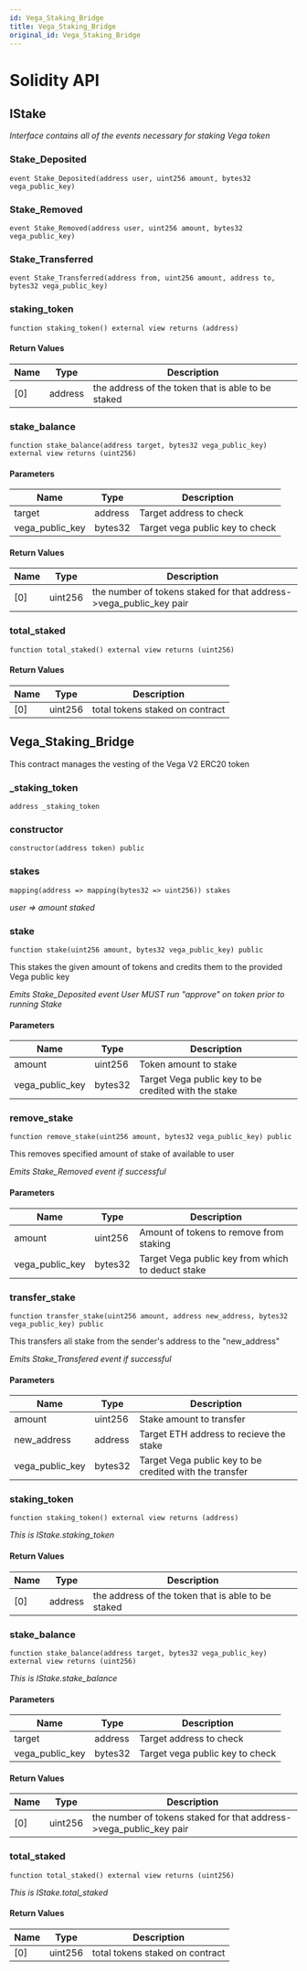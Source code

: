 ```yaml
---
id: Vega_Staking_Bridge
title: Vega_Staking_Bridge
original_id: Vega_Staking_Bridge
---
```

# Solidity API

## IStake

_Interface contains all of the events necessary for staking Vega token_

### Stake_Deposited

```solidity
event Stake_Deposited(address user, uint256 amount, bytes32 vega_public_key)
```

### Stake_Removed

```solidity
event Stake_Removed(address user, uint256 amount, bytes32 vega_public_key)
```

### Stake_Transferred

```solidity
event Stake_Transferred(address from, uint256 amount, address to, bytes32 vega_public_key)
```

### staking_token

```solidity
function staking_token() external view returns (address)
```

#### Return Values

| Name | Type | Description |
| ---- | ---- | ----------- |
| [0] | address | the address of the token that is able to be staked |

### stake_balance

```solidity
function stake_balance(address target, bytes32 vega_public_key) external view returns (uint256)
```

#### Parameters

| Name | Type | Description |
| ---- | ---- | ----------- |
| target | address | Target address to check |
| vega_public_key | bytes32 | Target vega public key to check |

#### Return Values

| Name | Type | Description |
| ---- | ---- | ----------- |
| [0] | uint256 | the number of tokens staked for that address->vega_public_key pair |

### total_staked

```solidity
function total_staked() external view returns (uint256)
```

#### Return Values

| Name | Type | Description |
| ---- | ---- | ----------- |
| [0] | uint256 | total tokens staked on contract |

## Vega_Staking_Bridge

This contract manages the vesting of the Vega V2 ERC20 token

### _staking_token

```solidity
address _staking_token
```

### constructor

```solidity
constructor(address token) public
```

### stakes

```solidity
mapping(address => mapping(bytes32 => uint256)) stakes
```

_user => amount staked_

### stake

```solidity
function stake(uint256 amount, bytes32 vega_public_key) public
```

This stakes the given amount of tokens and credits them to the provided Vega public key

_Emits Stake_Deposited event
User MUST run "approve" on token prior to running Stake_

#### Parameters

| Name | Type | Description |
| ---- | ---- | ----------- |
| amount | uint256 | Token amount to stake |
| vega_public_key | bytes32 | Target Vega public key to be credited with the stake |

### remove_stake

```solidity
function remove_stake(uint256 amount, bytes32 vega_public_key) public
```

This removes specified amount of stake of available to user

_Emits Stake_Removed event if successful_

#### Parameters

| Name | Type | Description |
| ---- | ---- | ----------- |
| amount | uint256 | Amount of tokens to remove from staking |
| vega_public_key | bytes32 | Target Vega public key from which to deduct stake |

### transfer_stake

```solidity
function transfer_stake(uint256 amount, address new_address, bytes32 vega_public_key) public
```

This transfers all stake from the sender's address to the "new_address"

_Emits Stake_Transfered event if successful_

#### Parameters

| Name | Type | Description |
| ---- | ---- | ----------- |
| amount | uint256 | Stake amount to transfer |
| new_address | address | Target ETH address to recieve the stake |
| vega_public_key | bytes32 | Target Vega public key to be credited with the transfer |

### staking_token

```solidity
function staking_token() external view returns (address)
```

_This is IStake.staking_token_

#### Return Values

| Name | Type | Description |
| ---- | ---- | ----------- |
| [0] | address | the address of the token that is able to be staked |

### stake_balance

```solidity
function stake_balance(address target, bytes32 vega_public_key) external view returns (uint256)
```

_This is IStake.stake_balance_

#### Parameters

| Name | Type | Description |
| ---- | ---- | ----------- |
| target | address | Target address to check |
| vega_public_key | bytes32 | Target vega public key to check |

#### Return Values

| Name | Type | Description |
| ---- | ---- | ----------- |
| [0] | uint256 | the number of tokens staked for that address->vega_public_key pair |

### total_staked

```solidity
function total_staked() external view returns (uint256)
```

_This is IStake.total_staked_

#### Return Values

| Name | Type | Description |
| ---- | ---- | ----------- |
| [0] | uint256 | total tokens staked on contract |

